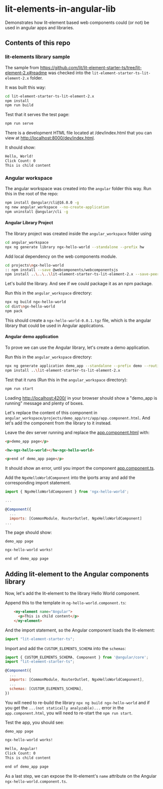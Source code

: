 # lit-elements-in-angular-lib
Demonstrates how lit-element based web components could (or not) be used in angular apps and libraries.

## Contents of this repo

### lit-elements library sample

The sample from <https://github.com/lit/lit-element-starter-ts/tree/lit-element-2.x#readme> was checked into the `lit-element-starter-ts-lit-element-2.x` folder.

It was built this way:

```bash
cd lit-element-starter-ts-lit-element-2.x
npm install
npm run build
```

Test that it serves the test page:

```bash
npm run serve
```

There is a development HTML file located at /dev/index.html that you can view at <http://localhost:8000/dev/index.html>.

It should show:

```txt
Hello, World!
Click Count: 0
This is child content
```

### Angular workspace

The angular workspace was created into the `angular` folder this way. 
Run this in the root of the repo:

```bash
npm install @angular/cli@16.0.0 -g
ng new angular_workspace --no-create-application
npm uninstall @angular/cli -g
```

#### Angular Library Project

The library project was created inside the `angular_workspace` folder using

```bash
cd angular_workspace
npx ng generate library ngx-hello-world --standalone --prefix hw
```

Add local dependency on the web components module.

```bash
cd projects\ngx-hello-world
:: npm install --save @webcomponents/webcomponentsjs
npm install ..\..\..\lit-element-starter-ts-lit-element-2.x --save-peer
```

Let's build the library. And see if we could package it as an npm package.

Run this in the `angular_workspace` directory:

```bash
npx ng build ngx-hello-world
cd dist\ngx-hello-world
npm pack
```

This should create a `ngx-hello-world-0.0.1.tgz` file, which is the angular library that could be used in Angular applications.

#### Angular demo application

To prove we can use the Angular library, let's create a demo application.

Run this in the `angular_workspace` directory:

```bash
npx ng generate application demo_app --standalone --prefix demo --routing --style css
npm install ..\lit-element-starter-ts-lit-element-2.x
```

Test that it runs (Run this in the `angular_workspace` directory):

```bash
npm run start
```

Loading <http://localhost:4200/> in your browser should show a "demo_app is running" message and plenty of boxes.

Let's replace the content of this component in `angular_workspace/projects/demo_app/src/app/app.component.html`.
And let's add the component from the library to it instead.

Leave the dev server running and replace the [app.component.html](angular_workspace/projects/demo_app/src/app/app.component.html) with:

```html
<p>demo_app page</p>

<hw-ngx-hello-world></hw-ngx-hello-world>

<p>end of demo_app page</p>
```

It should show an error, until you import the component [app.component.ts](angular_workspace/projects/demo_app/src/app/app.component.ts).

Add the `NgxHelloWorldComponent` into the iports array and add the corresponding import statement.

```javascript
import { NgxHelloWorldComponent } from 'ngx-hello-world';

...

@Component({
  ...
  imports: [CommonModule, RouterOutlet, NgxHelloWorldComponent]
...
```

The page should show:

```txt
demo_app page

ngx-hello-world works!

end of demo_app page
```

## Adding lit-element to the Angular components library

Now, let's add the lit-element to the library Hello World component.

Append this to the template in `ng-hello-world.component.ts`:

```html
    <my-element name="Angular">
      <p>This is child content</p>
    </my-element>
```

And the import statement, so the Angular component loads the lit-element:

```javascript
import "lit-element-starter-ts";
```

Import and add the `CUSTOM_ELEMENTS_SCHEMA` into the `schemas`:

```javascript
import { CUSTOM_ELEMENTS_SCHEMA, Component } from '@angular/core';
import "lit-element-starter-ts";

@Component({
  ...
  imports: [CommonModule, RouterOutlet, NgxHelloWorldComponent],
  ...
  schemas: [CUSTOM_ELEMENTS_SCHEMA],
})
```

You will need to re-build the library `npx ng build ngx-hello-world` and if you get the `...(not statically analyzable)...` error in the `app.component.html`, you will need to re-start the `npm run start`.

Test the app, you should see:

```txt
demo_app page

ngx-hello-world works!

Hello, Angular!
Click Count: 0
This is child content

end of demo_app page
```

As a last step, we can expose the lit-element's `name` attribute on the Angular `ngx-hello-world.component.ts`.
